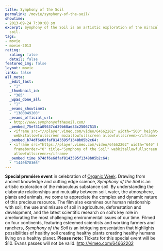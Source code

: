 ```yaml
---
title: Symphony of the Soil
permalink: /movie/symphony-of-the-soil/
showtime:
- 2013-09-24 7:00:00 pm
excerpt: Symphony of the Soil is an artistic exploration of the miraculous substance
  soil.
tags:
- movie
- movie-2013
rating:
  rating: false
  detail: false
featured_img: false
layout: movie
links: false
all_meta:
  _edit_last:
  - "1"
  _thumbnail_id:
  - "365"
  _wpas_done_all:
  - "1"
  _evans_showtime1:
  - "1380049200"
  _evans_official_url:
  - http://www.symphonyofthesoil.com/
  _oembed_75ef31a09637cd39b68ae33c25067515:
  - <iframe src="//player.vimeo.com/video/64662202" width="500" height="281" frameborder="0"
    webkitallowfullscreen mozallowfullscreen allowfullscreen></iframe>
  _oembed_b74df6e6dfaf8143595f1348b05b2c64:
  - <iframe src="https://player.vimeo.com/video/64662202" width="640" height="360"
    frameborder="0" title="Symphony of the Soil" webkitallowfullscreen mozallowfullscreen
    allowfullscreen></iframe>
  _oembed_time_b74df6e6dfaf8143595f1348b05b2c64:
  - "1440678366"
---
```


**Special première event** in celebration of [Organic Week](http://organicweek.ca/ "Organic Week"). Drawing from ancient knowledge and cutting edge science, *Symphony of the Soil* is an artistic exploration of the miraculous substance soil. By understanding the elaborate relationships and mutuality between soil, water, the atmosphere, plants and animals, we come to appreciate the complex and dynamic nature of this precious resource. The film also examines our human relationship with soil, the use and misuse of soil in agriculture, deforestation and development, and the latest scientific research on soil’s key role in ameliorating the most challenging environmental issues of our time. Filmed on four continents, featuring esteemed scientists and working farmers and ranchers, *Symphony of the Soil is* an intriguing presentation that highlights possibilities of healthy soil creating healthy plants creating healthy humans living on a healthy planet. **Please note:** Tickets for this special event will be $10. Evans passes will not be valid. http://vimeo.com/64662202 